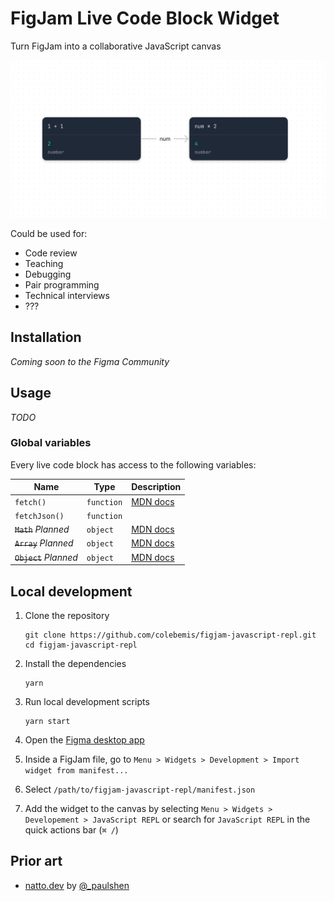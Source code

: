 # FigJam Live Code Block Widget

Turn FigJam into a collaborative JavaScript canvas

![cover](/assets/cover.png)

Could be used for:

- Code review
- Teaching
- Debugging
- Pair programming
- Technical interviews
- ???

## Installation

_Coming soon to the Figma Community_

## Usage

_TODO_

### Global variables

Every live code block has access to the following variables:

| Name                   | Type       | Description                                                                                         |
| ---------------------- | ---------- | --------------------------------------------------------------------------------------------------- |
| `fetch()`              | `function` | [MDN docs](https://developer.mozilla.org/en-US/docs/Web/API/fetch)                                  |
| `fetchJson()`          | `function` |                                                                                                     |
| ~~`Math`~~ _Planned_   | `object`   | [MDN docs](https://developer.mozilla.org/en-US/docs/Web/JavaScript/Reference/Global_Objects/Math)   |
| ~~`Array`~~ _Planned_  | `object`   | [MDN docs](https://developer.mozilla.org/en-US/docs/Web/JavaScript/Reference/Global_Objects/Array)  |
| ~~`Object`~~ _Planned_ | `object`   | [MDN docs](https://developer.mozilla.org/en-US/docs/Web/JavaScript/Reference/Global_Objects/Object) |

## Local development

1. Clone the repository

   ```shell
   git clone https://github.com/colebemis/figjam-javascript-repl.git
   cd figjam-javascript-repl
   ```

1. Install the dependencies

   ```shell
   yarn
   ```

1. Run local development scripts

   ```shell
   yarn start
   ```

1. Open the [Figma desktop app](https://www.figma.com/downloads/)

1. Inside a FigJam file, go to `Menu > Widgets > Development > Import widget from manifest...`

1. Select `/path/to/figjam-javascript-repl/manifest.json`

1. Add the widget to the canvas by selecting `Menu > Widgets > Developement > JavaScript REPL` or search for `JavaScript REPL` in the quick actions bar (`⌘ /`)

## Prior art

- [natto.dev](https://natto.dev/) by [@\_paulshen](https://twitter.com/_paulshen)
